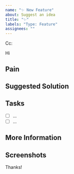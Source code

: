 ```yaml
---
name: "✨ New Feature"
about: Suggest an idea
title: "✨"
labels: "Type: Feature"
assignees: ""
---
```


<!-- These comments automatically delete -->
<!-- **Tip:** Delete parts that are not relevant -->
<!-- Next to Cc:, @ mention users who should be in the loop -->

Cc:

<!-- add intended user next to **Hi** -->

Hi

## Pain

<!-- A clear and concise description of what the problem is. Ex. I'm always frustrated when [...] -->

## Suggested Solution

<!-- A clear and concise description of what you want to happen. -->

## Tasks

<!--Add GitHub tasks-->

- [ ] ...
- [ ] ...

## More Information

<!-- Add any other context here. -->

## Screenshots

<!-- If applicable, add screenshots to help explain your problem. -->

Thanks!
